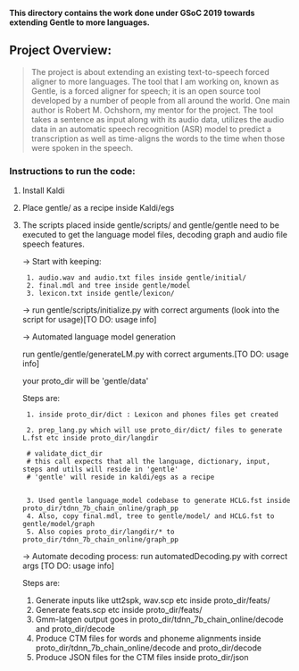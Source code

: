 **This directory contains the work done under GSoC 2019 towards extending Gentle to more languages.**

## Project Overview:
 > The project is about extending an existing text-to-speech forced aligner to more languages. The tool that I am working on, known as Gentle, is a forced aligner for speech; it is an open source tool developed by a number of people from all around the world. One main author is Robert M. Ochshorn, my mentor for the project. The tool takes a sentence as input along with its audio data, utilizes the audio data in an automatic speech recognition (ASR) model to predict a transcription as well as time-aligns the words to the time when those were spoken in the speech.
	

### Instructions to run the code:


1. Install Kaldi

2. Place gentle/ as a recipe inside Kaldi/egs

3. The scripts placed inside gentle/scripts/ and gentle/gentle need to be executed to get the language model files, decoding graph and audio file speech features.

	-> Start with keeping:
	
		1. audio.wav and audio.txt files inside gentle/initial/
		2. final.mdl and tree inside gentle/model
		3. lexicon.txt inside gentle/lexicon/
		
	-> run gentle/scripts/initialize.py with correct arguments (look into the script for usage)[TO DO: usage info]
	
	-> Automated language model generation
	
	run gentle/gentle/generateLM.py with correct arguments.[TO DO: usage info]
	
	your proto_dir will be 'gentle/data'

	Steps are:

		1. inside proto_dir/dict : Lexicon and phones files get created

		2. prep_lang.py which will use proto_dir/dict/ files to generate L.fst etc inside proto_dir/langdir 

		# validate_dict_dir
		# this call expects that all the language, dictionary, input, steps and utils will reside in 'gentle'
		# 'gentle' will reside in kaldi/egs as a recipe


		3. Used gentle language_model codebase to generate HCLG.fst inside proto_dir/tdnn_7b_chain_online/graph_pp
		4. Also, copy final.mdl, tree to gentle/model/ and HCLG.fst to gentle/model/graph
		5. Also copies proto_dir/langdir/* to proto_dir/tdnn_7b_chain_online/graph_pp


	-> Automate decoding process: 
	run automatedDecoding.py with correct args [TO DO: usage info]

	Steps are:

	1. Generate inputs like utt2spk, wav.scp etc inside proto_dir/feats/
	2. Generate feats.scp etc inside proto_dir/feats/
	3. Gmm-latgen output goes in proto_dir/tdnn_7b_chain_online/decode and proto_dir/decode
	4. Produce CTM files for words and phoneme alignments inside 
	proto_dir/tdnn_7b_chain_online/decode and proto_dir/decode
	5. Produce JSON files for the CTM files inside proto_dir/json


